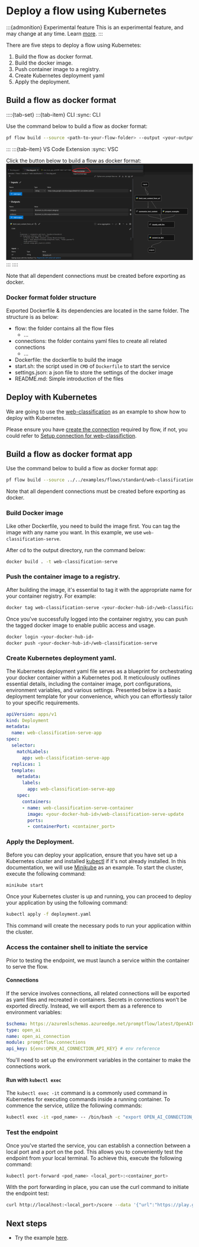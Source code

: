 # Deploy a flow using Kubernetes
:::{admonition} Experimental feature
This is an experimental feature, and may change at any time. Learn [more](../faq.md#stable-vs-experimental).
:::

There are five steps to deploy a flow using Kubernetes:
1. Build the flow as docker format.
2. Build the docker image.
3. Push container image to a registry.
4. Create Kubernetes deployment yaml
5. Apply the deployment.


## Build a flow as docker format

::::{tab-set}
:::{tab-item} CLI
:sync: CLI

Use the command below to build a flow as docker format:
```bash
pf flow build --source <path-to-your-flow-folder> --output <your-output-dir> --format docker
```
:::
:::{tab-item} VS Code Extension
:sync: VSC

Click the button below to build a flow as docker format:
![img](../../media/how-to-guides/vscode_export_as_docker.png)
:::
::::

Note that all dependent connections must be created before exporting as docker.


### Docker format folder structure

Exported Dockerfile & its dependencies are located in the same folder. The structure is as below:
- flow: the folder contains all the flow files
  - ...
- connections: the folder contains yaml files to create all related connections
  - ...
- Dockerfile: the dockerfile to build the image
- start.sh: the script used in `CMD` of `Dockerfile` to start the service
- settings.json: a json file to store the settings of the docker image
- README.md: Simple introduction of the files

## Deploy with Kubernetes
We are going to use the [web-classification](https://github.com/microsoft/promptflow/tree/main/examples/flows/standard/web-classification/) as
an example to show how to deploy with Kubernetes.

Please ensure you have [create the connection](../manage-connections.md#create-a-connection) required by flow, if not, you could
refer to [Setup connection for web-classifiction](https://github.com/microsoft/promptflow/tree/main/examples/flows/standard/web-classification#1-setup-connection).

## Build a flow as docker format app

Use the command below to build a flow as docker format app:

```bash
pf flow build --source ../../examples/flows/standard/web-classification --output build --format docker
```

Note that all dependent connections must be created before exporting as docker.

### Build Docker image

Like other Dockerfile, you need to build the image first. You can tag the image with any name you want. In this example, we use `web-classification-serve`.

After cd to the output directory, run the command below:

```bash
docker build . -t web-classification-serve
```

### Push the container image to a registry.
After building the image, it's essential to tag it with the appropriate name for your container registry. For example:
```bash
docker tag web-classification-serve <your-docker-hub-id>/web-classification-serve
```
Once you've successfully logged into the container registry, you can push the tagged docker image to enable public access and usage.
```bash
docker login <your-docker-hub-id>
docker push <your-docker-hub-id>/web-classification-serve
```

### Create Kubernetes deployment yaml.
The Kubernetes deployment yaml file serves as a blueprint for orchestrating your docker container within a Kubernetes pod. It meticulously outlines essential details, including the container image, port configurations, environment variables, and various settings. Presented below is a basic deployment template for your convenience, which you can effortlessly tailor to your specific requirements.

```yaml
apiVersion: apps/v1
kind: Deployment
metadata:
  name: web-classification-serve-app
spec:
  selector:
    matchLabels:
      app: web-classification-serve-app
  replicas: 1
  template:
    metadata:
      labels:
        app: web-classification-serve-app
    spec:
      containers:
      - name: web-classification-serve-container
        image: <your-docker-hub-id>/web-classification-serve-update
        ports:
        - containerPort: <container_port>
```


### Apply the Deployment.
Before you can deploy your application, ensure that you have set up a Kubernetes cluster and installed [kubectl](https://kubernetes.io/docs/reference/kubectl/) if it's not already installed. In this documentation, we will use [Minikube](https://minikube.sigs.k8s.io/docs/) as an example. To start the cluster, execute the following command:
```bash
minikube start
```
Once your Kubernetes cluster is up and running, you can proceed to deploy your application by using the following command:
```bash
kubectl apply -f deployment.yaml
```
This command will create the necessary pods to run your application within the cluster.


### Access the container shell to initiate the service
Prior to testing the endpoint, we must launch a service within the container to serve the flow.

#### Connections
If the service involves connections, all related connections will be exported as yaml files and recreated in containers.
Secrets in connections won't be exported directly. Instead, we will export them as a reference to environment variables:
```yaml
$schema: https://azuremlschemas.azureedge.net/promptflow/latest/OpenAIConnection.schema.json
type: open_ai
name: open_ai_connection
module: promptflow.connections
api_key: ${env:OPEN_AI_CONNECTION_API_KEY} # env reference
```
You'll need to set up the environment variables in the container to make the connections work.

#### Run with `kubectl exec`
The ```kubectl exec -it``` command is a commonly used command in Kubernetes for executing commands inside a running container. To commence the service, utilize the following commands:
```bash
kubectl exec -it <pod_name> -- /bin/bash -c "export OPEN_AI_CONNECTION_API_KEY=<secret-value> && ./start.sh"
```

### Test the endpoint
Once you've started the service, you can establish a connection between a local port and a port on the pod. This allows you to conveniently test the endpoint from your local terminal.
To achieve this, execute the following command:

```bash
kubectl port-forward <pod_name> <local_port>:<container_port>
```
With the port forwarding in place, you can use the curl command to initiate the endpoint test:

```bash
curl http://localhost:<local_port>/score --data '{"url":"https://play.google.com/store/apps/details?id=com.twitter.android"}' -X POST  -H "Content-Type: application/json"
```


## Next steps
- Try the example [here](https://github.com/microsoft/promptflow/blob/main/examples/tutorials/flow-deploy/deploy.md).
